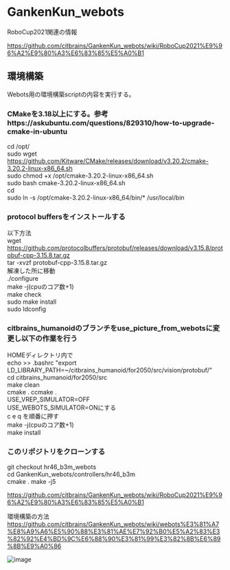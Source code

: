 # GankenKun_webots

RoboCup2021関連の情報

https://github.com/citbrains/GankenKun_webots/wiki/RoboCup2021%E9%96%A2%E9%80%A3%E6%83%85%E5%A0%B1  

## 環境構築

Webots用の環境構築scriptの内容を実行する。 
 
### CMakeを3.18以上にする。参考https://askubuntu.com/questions/829310/how-to-upgrade-cmake-in-ubuntu  
cd /opt/  
sudo wget https://github.com/Kitware/CMake/releases/download/v3.20.2/cmake-3.20.2-linux-x86_64.sh  
sudo chmod +x /opt/cmake-3.20.2-linux-x86_64.sh  
sudo bash cmake-3.20.2-linux-x86_64.sh  
cd  
sudo ln -s /opt/cmake-3.20.2-linux-x86_64/bin/* /usr/local/bin  

### protocol buffersをインストールする  
以下方法  
wget https://github.com/protocolbuffers/protobuf/releases/download/v3.15.8/protobuf-cpp-3.15.8.tar.gz   
tar -xvzf protobuf-cpp-3.15.8.tar.gz   
解凍した所に移動   
./configure   
make -j(cpuのコア数+1)  
make check   
sudo make install   
sudo ldconfig   
 
  
### citbrains_humanoidのブランチをuse_picture_from_webotsに変更し以下の作業を行う  
HOMEディレクトリ内で   
echo >> .bashrc "export LD_LIBRARY_PATH=~/citbrains_humanoid/for2050/src/vision/protobuf/"  
cd citbrains_humanoid/for2050/src  
make clean  
cmake .
ccmake .  
USE_VREP_SIMULATOR=OFF  
USE_WEBOTS_SIMULATOR=ONにする  
c e q を順番に押す  
make -j(cpuのコア数+1)  
make install  

### このリポジトリをクローンする  
git checkout hr46_b3m_webots  
cd GankenKun_webots/controllers/hr46_b3m  
cmake .
make -j5

https://github.com/citbrains/GankenKun_webots/wiki/RoboCup2021%E9%96%A2%E9%80%A3%E6%83%85%E5%A0%B1  

環境構築の方法  
https://github.com/citbrains/GankenKun_webots/wiki/webots%E3%81%A7%E8%A9%A6%E5%90%88%E3%81%AE%E7%92%B0%E5%A2%83%E3%82%92%E4%BD%9C%E6%88%90%E3%81%99%E3%82%8B%E6%89%8B%E9%A0%86  

![image](https://user-images.githubusercontent.com/5755200/115998122-cc332400-a620-11eb-90d5-0e83166787e8.png)


